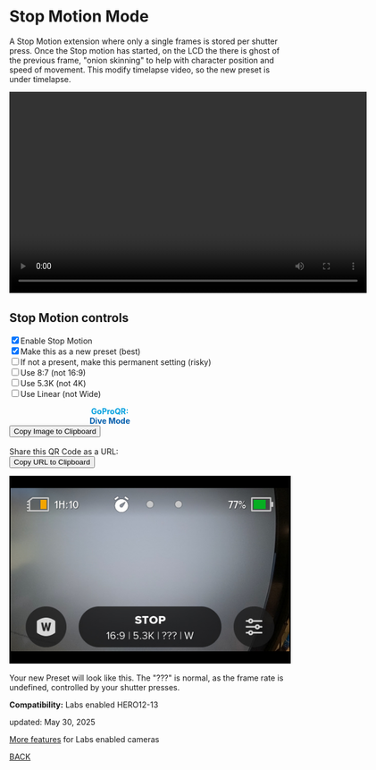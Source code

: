 # Stop Motion Mode

<script src="../../jquery.min.js"></script>
<script src="../../qrcode_canvas.js"></script>
<script src="../../html2canvas.min.js"></script>
<style>
        #qrcode{
            width: 100%;
        }
        div{
            width: 100%;
            display: inline-block;
        }
</style>

A Stop Motion extension where only a single frames is stored per shutter press. Once the Stop motion has started, on the LCD the there is ghost of the previous frame, "onion skinning" to help with character position and speed of movement. This modify timelapse video, so the new preset is under timelapse. 

<video width="640" height="360" autoplay>
  <source src="stopmotionvideo.mp4" type="video/mp4">
</video>

## Stop Motion controls
 
<input type="checkbox" id="stopmt" name="stopmt" checked><label for="stopmt">Enable Stop Motion</label><br>
<input type="checkbox" id="preset" name="preset" checked><label for="preset">Make this as a new preset (best)</label><br>
<input type="checkbox" id="permanent" name="permanent"><label for="permanent">If not a present, make this permanent setting (risky)</label><br>
<input type="checkbox" id="tall" name="tall"><label for="tall">Use 8:7 (not 16:9)</label><br>
<input type="checkbox" id="use5K" name="use5K"><label for="use5K">Use 5.3K (not 4K)</label><br>
<input type="checkbox" id="linear" name="linear"><label for="linear">Use Linear (not Wide)</label><br>

<div id="qrcode_txt" style="width: 360px">
 <center>
  <canvas id="qr-canvas" width="360" height="360" style="image-rendering: pixelated;"></canvas>
  <b><font color="#009FDF">GoProQR:</font></b> <em id="qrtext"></em><br>
  <b><font color="#005CAC">Dive Mode</font></b>
 </center>
</div>
<button id="copyImg">Copy Image to Clipboard</button>
<br>
<br>
Share this QR Code as a URL: <small id="urltext"></small><br>
<button id="copyBtn">Copy URL to Clipboard</button>

        
![StopMotionPreset.jpg](StopMotionPreset.jpg)

Your new Preset will look like this.  The "???" is normal, as the frame rate is undefined, controlled by your shutter presses.


**Compatibility:** Labs enabled HERO12-13
        
updated: May 30, 2025

[More features](..) for Labs enabled cameras

[BACK](..)

<script>
var once = true;
var qrcode;
var cmd = "mTr5Xp4";
var mode = "r5X"
var clipcopy = "";
var lasttimecmd = "";
var changed = true;

function dcmd(cmd, id) {
    var x;
	if(document.getElementById(id) !== null)
	{
		x = document.getElementById(id).checked;
		if( x === true)
			cmd = cmd + document.getElementById(id).value;
	}
	else
	{
	    var i;
		for (i = 1; i < 15; i++) { 
			var newid = id+i;
			if(document.getElementById(newid) !== null)
			{
				x = document.getElementById(newid).checked;
				if( x === true)
					cmd = cmd + document.getElementById(newid).value;
			}
		}
	}
	return cmd;
}

let qrCanvas, qrCtx;

function makeQR() {
  qrCanvas = document.getElementById("qr-canvas");
  qrCtx = qrCanvas.getContext("2d");
}

function renderQRToCanvas(data) {
  const qr = qrcode(0, 'M');  // Type number auto
  qr.addData(data);
  qr.make();

  const count = qr.getModuleCount();
  const size = qrCanvas.width;
  const tileSize = Math.floor(size / (count+2));
  
  qrCtx.clearRect(0, 0, size, size);
  for (let row = 0; row < count; row++) {
    for (let col = 0; col < count; col++) {
      qrCtx.fillStyle = qr.isDark(row, col) ? "#000" : "#fff";
      qrCtx.fillRect((col+1) * tileSize, (row+1) * tileSize, tileSize, tileSize);
    }
  }
}

function checkTime(i) {
    if (i < 10) {i = "0" + i;}  // add zero in front of numbers < 10
    return i;
}

function timeLoop()
{

  if(document.getElementById("preset") !== null)
  {
	if(document.getElementById("use5K").checked === true)
	{
		mode = "r5";
	}
	else
	{
		mode = "r4"
	}
	
	if(document.getElementById("tall").checked === true)
	{
		mode = mode + "X";
	}
	
	if(document.getElementById("linear").checked === true)
	{
		mode = mode + "fL";
	}
	else
	{
		mode = mode + "fW";
	}
  }

  if(document.getElementById("preset") !== null)
  {
	if(document.getElementById("preset").checked === true)
	{
		cmd = "mT$PRES=\"18,STOP\"mT!N" + mode + "p4";
	}
	else
	{ 
  	  if(document.getElementById("permanent").checked === true)
	  {
		cmd = "mT" + mode + "p4*STOP=1";
	  }
	  else
	  {
		cmd = "mT" + mode + "p4$STOP=1";
	  }
	}
    if(document.getElementById("stopmt").checked === false)
	{ 
		if(document.getElementById("permanent").checked === true)
		{
			cmd = "*STOP=0";
		}
		else
		{
			cmd = "$STOP=0";
		}
	}
  }
  
  
  renderQRToCanvas(cmd);
  
  if(cmd != lasttimecmd)
  {
	changed = true;
	lasttimecmd = cmd;
  }
	
  if(changed === true)
  {
	document.getElementById("qrtext").innerHTML = cmd;
	clipcopy = "https://gopro.github.io/labs/control/set/?cmd=" + cmd + "&title=Dive%20Mode";
	document.getElementById("urltext").innerHTML = clipcopy;
	changed = false;
  }
	
  var t = setTimeout(timeLoop, 100);
}

function myReloadFunction() {
  location.reload();
}


async function copyImageToClipboard() {
    html2canvas(document.querySelector("#qrcode_txt")).then(canvas => canvas.toBlob(blob => navigator.clipboard.write([new ClipboardItem({'image/png': blob})])));
}
async function copyTextToClipboard(text) {
	try {
		await navigator.clipboard.writeText(text);
	} catch(err) {
		alert('Error in copying text: ', err);
	}
}

function setupButtons() {	
    document.getElementById("copyBtn").onclick = function() { 
        copyTextToClipboard(clipcopy);
	};
    document.getElementById("copyImg").onclick = function() { 
        copyImageToClipboard();
	};
}

makeQR();
setupButtons();
timeLoop();


</script>

